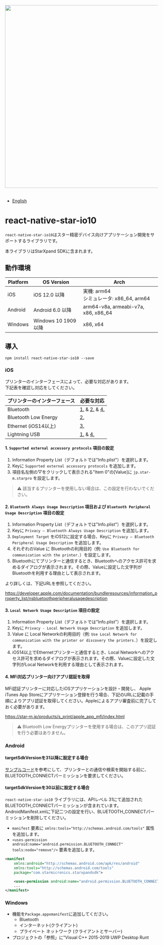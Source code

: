 <p align="center">
  <img
    src="logo.png"
    width="600"
    style="margin-top: 20px; margin-bottom: 20px;"
  />
</p>

- [English](../README.md)

# react-native-star-io10

`react-native-star-io10`はスター精密デバイス向けアプリケーション開発をサポートするライブラリです。

本ライブラリはStarXpand SDKに含まれます。

## 動作環境

| Platform | OS Version | Arch |
| --- | --- | --- |
| iOS | iOS 12.0 以降 | 実機: arm64<br> シミュレータ: x86_64, arm64 | 
| Android | Android 6.0 以降 | arm64-v8a, armeabi-v7a, x86, x86_64 |
| Windows | Windows 10 1909 以降 | x86, x64 |

## 導入

```
npm install react-native-star-io10 --save
```

### iOS
プリンターのインターフェースによって、必要な対応があります。  
下記表を確認し対応をしてください。

| プリンターのインターフェース  | 必要な対応                                                                                |
|--------------------------|-----------------------------------------------------------------------------------------|
| Bluetooth                | [1.](#SupportedEAProtocols) & [2.](#BluetoothAlwaysUsageDescription) & [4.](#MFi) |
| Bluetooth Low Energy     | [2.](#BluetoothAlwaysUsageDescription)                                                |
| Ethernet (iOS14以上)      | [3.](#LocalNetworkUsageDescription)                                                   |
| Lightning USB           | [1.](#SupportedEAProtocols) & [4.](#MFi)                                            |

<a id="SupportedEAProtocols"></a>
#### 1. `Supported external accessory protocols` 項目の設定

1. Information Property List（デフォルトでは"Info.plist"）を選択します。
2. Keyに `Supported external accessory protocols` を追加します。
3. 項目名左側の▽をクリックして表示される"Item 0"の[Value]に `jp.star-m.starpro` を設定します。

> :warning: 該当するプリンターを使用しない場合は、この設定を行わないでください。

<a id="BluetoothAlwaysUsageDescription"></a>
#### 2. `Bluetooth Always Usage Description` 項目および `Bluetooth Peripheral Usage Description` 項目の設定

1. Information Property List（デフォルトでは"Info.plist"）を選択します。
2. Keyに `Privacy – Bluetooth Always Usage Description` を追加します。
3. `Deployment Target` をiOS12に設定する場合、Keyに `Privacy – Bluetooth Peripheral Usage Description` を追加します。
3. それぞれのValue に Bluetoothの利用目的（例: `Use Bluetooth for communication with the printer.`）を設定します。
4. Bluetoothにてプリンターと通信するとき、Bluetoothへのアクセス許可を求めるダイアログが表示されます。その際、Valueに設定した文字列がBluetoothを利用する理由として表示されます。

より詳しくは、下記URLを参照してください。

https://developer.apple.com/documentation/bundleresources/information_property_list/nsbluetoothperipheralusagedescription

<a id="LocalNetworkUsageDescription"></a>
#### 3. `Local Network Usage Description` 項目の設定

1. Information Property List（デフォルトでは"Info.plist"）を選択します。
2. Keyに `Privacy - Local Network Usage Description` を追加します。
3. Value に Local Networkの利用目的（例: `Use Local Network for communication with the printer or discovery the printers.`）を設定します。
4. iOS14以上でEthernetプリンターと通信するとき、Local Networkへのアクセス許可を求めるダイアログが表示されます。その際、Valueに設定した文字列がLocal Networkを利用する理由として表示されます。

<a id="MFi"></a>
#### 4. MFi対応プリンター向けアプリ認証を取得

MFi認証プリンターに対応したiOSアプリケーションを設計・開発し、 Apple iTunes App Storeにアプリケーション登録を行う場合、下記のURLに記載の手順によりアプリ認証を取得してください。Appleによるアプリ審査前に完了しておく必要があります。

https://star-m.jp/products/s_print/apple_app_mfi/index.html

> :warning: Bluetooth Low Energyプリンターを使用する場合は、このアプリ認証を行う必要はありません。

### Android
#### targetSdkVersionを31以降に設定する場合
[サンプルコード](../example/samples)を参考にして、プリンターとの通信や検索を開始する前に、BLUETOOTH_CONNECTパーミッションを要求してください。

#### targetSdkVersionを30以前に設定する場合
`react-native-star-io10` ライブラリには、APIレベル 31にて追加されたBLUETOOTH_CONNECTパーミッションが含まれています。AndroidManifest.xmlに下記二つの設定を行い、BLUETOOTH_CONNECTパーミッションを削除してください。

* `manifest` 要素に `xmlns:tools="http://schemas.android.com/tools"` 属性を追加します。
* `<uses-permission android:name="android.permission.BLUETOOTH_CONNECT" tools:node="remove"/>` 要素を追加します。

```xml
<manifest
    xmlns:android="http://schemas.android.com/apk/res/android"
    xmlns:tools="http://schemas.android.com/tools"
    package="com.starmicronics.starxpandsdk">

    <uses-permission android:name="android.permission.BLUETOOTH_CONNECT" tools:node="remove"/>
    ...
</manifest>
```

### Windows
- 機能を`Package.appxmanifest`に追加してください。
  - Bluetooth
  - インターネット(クライアント)
  - プライベート ネットワーク (クライアントとサーバー)
- プロジェクトの「参照」に"Visual C++ 2015-2019 UWP Desktop Runt